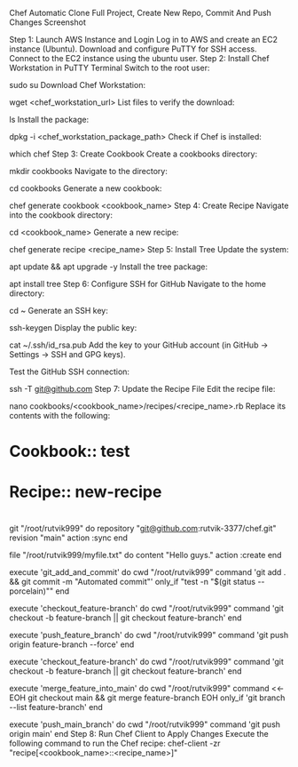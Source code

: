 Chef Automatic Clone Full Project, Create New Repo, Commit And Push Changes
Screenshot

Step 1: Launch AWS Instance and Login
Log in to AWS and create an EC2 instance (Ubuntu).
Download and configure PuTTY for SSH access.
Connect to the EC2 instance using the ubuntu user.
Step 2: Install Chef Workstation in PuTTY Terminal
Switch to the root user:

sudo su
Download Chef Workstation:

wget <chef_workstation_url>
List files to verify the download:

ls
Install the package:

dpkg -i <chef_workstation_package_path>
Check if Chef is installed:

which chef
Step 3: Create Cookbook
Create a cookbooks directory:

mkdir cookbooks
Navigate to the directory:

cd cookbooks
Generate a new cookbook:

chef generate cookbook <cookbook_name>
Step 4: Create Recipe
Navigate into the cookbook directory:

cd <cookbook_name>
Generate a new recipe:

chef generate recipe <recipe_name>
Step 5: Install Tree
Update the system:

apt update && apt upgrade -y
Install the tree package:

apt install tree
Step 6: Configure SSH for GitHub
Navigate to the home directory:

cd ~
Generate an SSH key:

ssh-keygen
Display the public key:

cat ~/.ssh/id_rsa.pub
Add the key to your GitHub account (in GitHub → Settings → SSH and GPG keys).

Test the GitHub SSH connection:

ssh -T git@github.com
Step 7: Update the Recipe File
Edit the recipe file:

nano cookbooks/<cookbook_name>/recipes/<recipe_name>.rb
Replace its contents with the following:

#
# Cookbook:: test
# Recipe:: new-recipe
#

git "/root/rutvik999" do
  repository "git@github.com:rutvik-3377/chef.git"
  revision "main"
  action :sync
end

file "/root/rutvik999/myfile.txt" do
  content "Hello guys."
  action :create
end

execute 'git_add_and_commit' do
  cwd "/root/rutvik999"
  command 'git add . && git commit -m "Automated commit"'
  only_if "test -n \"$(git status --porcelain)\""
end

execute 'checkout_feature-branch' do
  cwd "/root/rutvik999"
  command 'git checkout -b feature-branch || git checkout feature-branch'
end

execute 'push_feature_branch' do
  cwd "/root/rutvik999"
  command 'git push origin feature-branch --force'
end

execute 'checkout_feature-branch' do
  cwd "/root/rutvik999"
  command 'git checkout -b feature-branch || git checkout feature-branch'
end

execute 'merge_feature_into_main' do
  cwd "/root/rutvik999"
  command <<-EOH
    git checkout main &&
    git merge feature-branch
  EOH
  only_if 'git branch --list feature-branch'
end

execute 'push_main_branch' do
  cwd "/root/rutvik999"
  command 'git push origin main'
end
Step 8: Run Chef Client to Apply Changes
Execute the following command to run the Chef recipe:
chef-client -zr "recipe[<cookbook_name>::<recipe_name>]"
